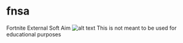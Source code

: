 # fnsa
Fortnite External Soft Aim
![alt text](https://i.ytimg.com/vi/r1hxneFNZKU/maxresdefault.jpg)
This is not meant to be used for educational purposes
